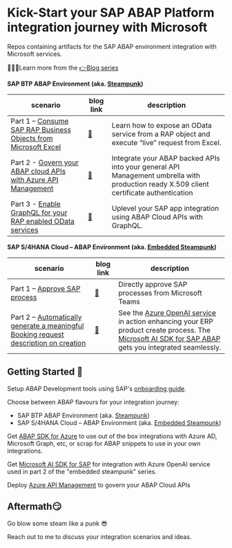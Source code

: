 # Kick-Start your SAP ABAP Platform integration journey with Microsoft

Repos containing artifacts for the SAP ABAP environment integration with Microsoft services.

👩🏽‍🎓Learn more from the [👉Blog series](https://blogs.sap.com/2023/06/06/kick-start-your-sap-abap-platform-integration-journey-with-microsoft/)

**SAP BTP ABAP Environment (aka. [Steampunk](https://discovery-center.cloud.sap/serviceCatalog/abap-environment?region=all&tab=feature))**

| scenario | blog link | description |
| --- | --- | --- |
| Part 1 – [Consume SAP RAP Business Objects from Microsoft Excel](./steampunk-part1) | [🔗](https://blogs.sap.com/2023/06/20/sap-btp-abap-environment-integration-journey-with-microsoft-part-1/) | Learn how to expose an OData service from a RAP object and execute “live” request from Excel. |
| Part 2 - [Govern your ABAP cloud APIs with Azure API Management](./steampunk-part2) | [🔗](https://blogs.sap.com/2023/07/14/sap-btp-abap-environment-integration-journey-with-microsoft-part-2-using-api-management/) | Integrate your ABAP backed APIs into your general API Management umbrella with production ready X.509 client certificate authentication |
| Part 3 - [Enable GraphQL for your RAP enabled OData services](./steampunk-part3) | [🔗]() | Uplevel your SAP app integration using ABAP Cloud APIs with GraphQL. |

**SAP S/4HANA Cloud  – ABAP Environment (aka. [Embedded Steampunk](https://blogs.sap.com/2022/10/25/how-to-use-embedded-steampunk-in-sap-s-4hana-cloud-private-edition-and-in-on-premise-the-new-abap-extensibility-guide/))**

| scenario | blog link | description |
| --- | --- | --- |
| Part 1 – [Approve SAP process](./embedded-steampunk-part1) | [🔗](https://blogs.sap.com/2023/06/30/sap-s-4hana-cloud-abap-environment-integration-journey-with-microsoft-part-1/) | Directly approve SAP processes from Microsoft Teams |
| Part 2 – [Automatically generate a meaningful Booking request description on creation](./embedded-steampunk-part2) | [🔗](https://blogs.sap.com/2023/08/15/sap-s-4hana-cloud-abap-environment-integration-journey-with-microsoft-part-2/) | See the [Azure OpenAI service](https://learn.microsoft.com/azure/ai-services/openai/overview) in action enhancing your ERP product create process. The [Microsoft AI SDK for SAP ABAP](https://microsoft.github.io/aisdkforsapabap/) gets you integrated seamlessly. |

## Getting Started 🚀

Setup ABAP Development tools using SAP's [onboarding guide](https://developers.sap.com/tutorials/abap-environment-trial-onboarding.html#146ad3ba-8f2e-454b-93f2-0bbd1dc0ae1f).

Choose between ABAP flavours for your integration journey:

- SAP BTP ABAP Environment (aka. [Steampunk](https://discovery-center.cloud.sap/serviceCatalog/abap-environment?region=all&tab=feature))
- SAP S/4HANA Cloud  – ABAP Environment (aka. [Embedded Steampunk](https://blogs.sap.com/2022/10/25/how-to-use-embedded-steampunk-in-sap-s-4hana-cloud-private-edition-and-in-on-premise-the-new-abap-extensibility-guide/))

Get [ABAP SDK for Azure](https://github.com/microsoft/ABAP-SDK-for-Azure) to use out of the box integrations with Azure AD, Microsoft Graph, etc, or scrap for ABAP snippets to use in your own integrations.

Get [Microsoft AI SDK for SAP](https://microsoft.github.io/aisdkforsapabap/) for integration with Azure OpenAI service used in part 2 of the "embedded steampunk" series.

Deploy [Azure API Management](https://learn.microsoft.com/azure/api-management/get-started-create-service-instance) to govern your ABAP Cloud APIs

## Aftermath😏

Go blow some steam like a punk 😎

Reach out to me to discuss your integration scenarios and ideas.
